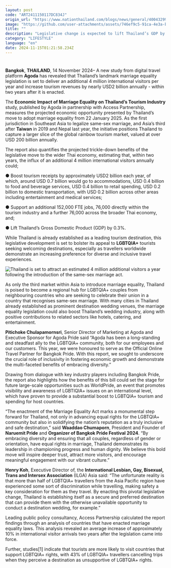 ```yaml
---
layout: post
code: "ART2411150117DC834J"
origin_url: "https://www.nationthailand.com/blogs/news/general/40043299"
image: "https://github.com/user-attachments/assets/746ef9c5-91ca-4e3a-bd66-209e3e6db62b"
title: ""
description: "Legislative change is expected to lift Thailand’s GDP by 0.3% by bringing in more revenue from tourism as well as generating a slew of new jobs across tourism and the broader economy."
category: "LIFESTYLE"
language: "en"
date: 2024-11-15T01:21:58.234Z
---
```


# 









**Bangkok**, **THAILAND**, 14 November 2024– A new study from digital travel platform **Agoda** has revealed that Thailand’s landmark marriage equality legislation is set to deliver an additional 4 million international visitors per year and increase tourism revenues by nearly USD2 billion annually - within two years after it is enacted.

The **Economic Impact of Marriage Equality on Thailand’s Tourism Industry** study, published by Agoda in partnership with Access Partnership, measures the projected economic opportunity presented by Thailand’s move to adopt marriage equality from 22 January 2025. As the first jurisdiction in Southeast Asia to legalize same-sex marriage, and Asia’s third after **Taiwan** in 2019 and Nepal last year, the initiative positions Thailand to capture a larger slice of the global rainbow tourism market, valued at over USD 200 billion annually.

The report also quantifies the projected trickle-down benefits of the legislative move to the wider Thai economy, estimating that, within two years, the influx of an additional 4 million international visitors annually could;

● Boost tourism receipts by approximately USD2 billion each year, of which, around USD 0.7 billion would go to accommodations, USD 0.4 billion to food and beverage services, USD 0.4 billion to retail spending, USD 0.2 billion to domestic transportation, with USD 0.2 billion across other areas including entertainment and medical services;

● Support an additional 152,000 FTE jobs, 76,000 directly within the tourism industry and a further 76,000 across the broader Thai economy, and;

● Lift Thailand’s Gross Domestic Product (GDP) by 0.3%.

While Thailand is already established as a leading tourism destination, this legislative development is set to bolster its appeal to **LGBTQIA+** tourists seeking welcoming destinations, especially as travellers worldwide demonstrate an increasing preference for diverse and inclusive travel experiences.

  ![Thailand is set to attract an estimated 4 million additional visitors a year following the introduction of the same-sex marriage act.](https://github.com/user-attachments/assets/b149cf67-0575-4e77-8a90-2874c1a84905)

As only the third market within Asia to introduce marriage equality, Thailand is poised to become a regional hub for LGBTQIA+ couples from neighbouring countries who are seeking to celebrate their union in a country that recognises same-sex marriage. With many cities in Thailand already established as prominent destination wedding venues, the marriage equality legislation could also boost Thailand’s wedding industry, along with positive contributions to related sectors like hotels, catering, and entertainment.

**Pitichoke Chulapamornsri**, Senior Director of Marketing at Agoda and Executive Sponsor for Agoda Pride said “Agoda has been a long-standing and steadfast ally to the LGBTQIA+ community, both for our employees and our customers. This year, we were honoured to serve as the Official Online Travel Partner for Bangkok Pride. With this report, we sought to underscore the crucial role of inclusivity in fostering economic growth and demonstrate the multi-faceted benefits of embracing diversity.”

Drawing from dialogue with key industry players including Bangkok Pride, the report also highlights how the benefits of this bill could set the stage for future large-scale opportunities such as WorldPride, an event that promotes visibility and awareness of LGBTIQIA+ issues on an international level, which have proven to provide a substantial boost to LGBTQIA+ tourism and spending for host countries.

“The enactment of the Marriage Equality Act marks a monumental step forward for Thailand, not only in advancing equal rights for the LGBTQIA+ community but also in solidifying the nation’s reputation as a truly inclusive and safe destination,” said **Waaddao Chumaporn**, President and Founder of **Naruemit Pride** and **Organizer of Bangkok Pride Festival 2024**. “By embracing diversity and ensuring that all couples, regardless of gender or orientation, have equal rights in marriage, Thailand demonstrates its leadership in championing progress and human dignity. We believe this bold move will inspire deeper trust, attract more visitors, and encourage meaningful engagement with our vibrant culture.”

**Henry Koh**, Executive Director of, the **International Lesbian, Gay, Bisexual, Trans and Intersex Association** (ILGA) Asia said: “The unfortunate reality is that more than half of LGBTQIA+ travellers from the Asia Pacific region have experienced some sort of discrimination while travelling, making safety a key consideration for them as they travel. By enacting this pivotal legislative change, Thailand is establishing itself as a secure and preferred destination that can provide them with the otherwise unavailable opportunity to conduct a destination wedding, for example.”

Leading public policy consultancy, Access Partnership calculated the report findings through an analysis of countries that have enacted marriage equality laws. This analysis revealed an average increase of approximately 10% in international visitor arrivals two years after the legislation came into force.

Further, studies\[1\] indicate that tourists are more likely to visit countries that support LGBTQIA+ rights, with 43% of LGBTQIA+ travellers cancelling trips when they perceive a destination as unsupportive of LGBTQIA+ rights.